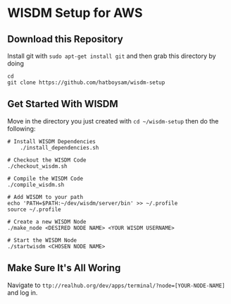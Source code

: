 # WISDM Setup for AWS

## Download this Repository
Install git with `sudo apt-get install git` and then grab this directory by doing

	cd
	git clone https://github.com/hatboysam/wisdm-setup

## Get Started With WISDM
Move in the directory you just created with `cd ~/wisdm-setup` then do the following:

	# Install WISDM Dependencies
        ./install_dependencies.sh

	# Checkout the WISDM Code
	./checkout_wisdm.sh

	# Compile the WISDM Code
	./compile_wisdm.sh

	# Add WISDM to your path
	echo 'PATH=$PATH:~/dev/wisdm/server/bin' >> ~/.profile
	source ~/.profile

	# Create a new WISDM Node
	./make_node <DESIRED NODE NAME> <YOUR WISDM USERNAME>

	# Start the WISDM Node	
	./startwisdm <CHOSEN NODE NAME>

## Make Sure It's All Woring
Navigate to `ttp://realhub.org/dev/apps/terminal/?node=[YOUR-NODE-NAME]` and log in.		
